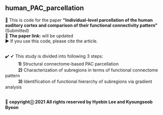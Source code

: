 ## human_PAC_parcellation ##
:large_blue_diamond: This is code for the paper **"Individual-level parcellation of the human auditory cortex and comparison of their functional connectivity pattern"** (Submitted)<br />
:large_blue_diamond: **The paper link:** will be updated<br />
▶ If you use this code, please cite the article.<br /><br />

:heavy_check_mark: ✔ This study is divided into following 3 steps:<br />
　　　**1)** Structural connectome-based PAC parcellation<br />
　　　**2)** Characterization of subregions in terms of functional connectome pattern<br />
　　　**3)** Identification of functional hierarchy of subregions via gradient analysis<br /><br />

:pushpin: **copyrightⓒ 2021 All rights reserved by Hyebin Lee and Kyoungseob Byeon**

